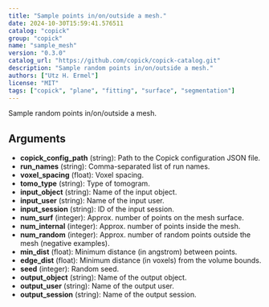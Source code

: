 ```yaml
---
title: "Sample points in/on/outside a mesh."
date: 2024-10-30T15:59:41.576511
catalog: "copick"
group: "copick"
name: "sample_mesh"
version: "0.3.0"
catalog_url: "https://github.com/copick/copick-catalog.git"
description: "Sample random points in/on/outside a mesh."
authors: ["Utz H. Ermel"]
license: "MIT"
tags: ["copick", "plane", "fitting", "surface", "segmentation"]
---
```


Sample random points in/on/outside a mesh.

## Arguments

- **copick_config_path** (string): Path to the Copick configuration JSON file.
- **run_names** (string): Comma-separated list of run names.
- **voxel_spacing** (float): Voxel spacing.
- **tomo_type** (string): Type of tomogram.
- **input_object** (string): Name of the input object.
- **input_user** (string): Name of the input user.
- **input_session** (string): ID of the input session.
- **num_surf** (integer): Approx. number of points on the mesh surface.
- **num_internal** (integer): Approx. number of points inside the mesh.
- **num_random** (integer): Approx. number of random points outside the mesh (negative examples).
- **min_dist** (float): Minimum distance (in angstrom) between points.
- **edge_dist** (float): Minimum distance (in voxels) from the volume bounds.
- **seed** (integer): Random seed.
- **output_object** (string): Name of the output object.
- **output_user** (string): Name of the output user.
- **output_session** (string): Name of the output session.

